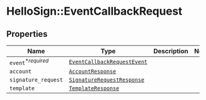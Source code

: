 # HelloSign::EventCallbackRequest



## Properties

| Name | Type | Description | Notes |
| ---- | ---- | ----------- | ----- |
| `event`<sup>*_required_</sup> | [```EventCallbackRequestEvent```](EventCallbackRequestEvent.md) |    |  |
| `account` | [```AccountResponse```](AccountResponse.md) |    |  |
| `signature_request` | [```SignatureRequestResponse```](SignatureRequestResponse.md) |    |  |
| `template` | [```TemplateResponse```](TemplateResponse.md) |    |  |

